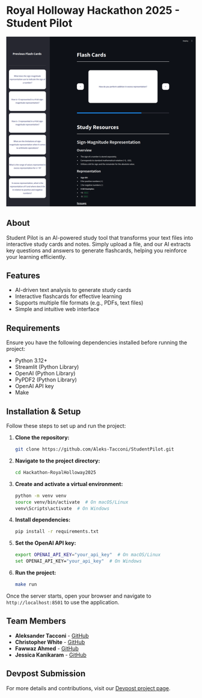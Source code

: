 # Royal Holloway Hackathon 2025 - Student Pilot

![Project Image](assets/image.png)

## About
Student Pilot is an AI-powered study tool that transforms your text files into interactive study cards and notes. Simply upload a file, and our AI extracts key questions and answers to generate flashcards, helping you reinforce your learning efficiently.

## Features
- AI-driven text analysis to generate study cards
- Interactive flashcards for effective learning
- Supports multiple file formats (e.g., PDFs, text files)
- Simple and intuitive web interface

## Requirements
Ensure you have the following dependencies installed before running the project:

- Python 3.12+
- Streamlit (Python Library)
- OpenAI (Python Library)
- PyPDF2 (Python Library)
- OpenAI API key
- Make

## Installation & Setup
Follow these steps to set up and run the project:

1. **Clone the repository:**
   ```sh
   git clone https://github.com/Aleks-Tacconi/StudentPilot.git
   ```
2. **Navigate to the project directory:**
   ```sh
   cd Hackathon-RoyalHolloway2025
   ```
3. **Create and activate a virtual environment:**
   ```sh
   python -m venv venv
   source venv/bin/activate  # On macOS/Linux
   venv\Scripts\activate  # On Windows
   ```
4. **Install dependencies:**
   ```sh
   pip install -r requirements.txt
   ```
5. **Set the OpenAI API key:**
   ```sh
   export OPENAI_API_KEY="your_api_key"  # On macOS/Linux
   set OPENAI_API_KEY="your_api_key"  # On Windows
   ```
6. **Run the project:**
   ```sh
   make run
   ```

Once the server starts, open your browser and navigate to `http://localhost:8501` to use the application.

## Team Members
- **Aleksander Tacconi** - [GitHub](https://github.com/Aleks-Tacconi)
- **Christopher White** - [GitHub](https://github.com/christopherwhite06)
- **Fawwaz Ahmed** - [GitHub](https://github.com/fawwaz1123)
- **Jessica Kanikaram** - [GitHub](https://github.com/jessicakanik)

## Devpost Submission
For more details and contributions, visit our [Devpost project page](https://devpost.com/software/ai-flashcards-6fjodu?ref_content=my-projects-tab&ref_feature=my_projects).

